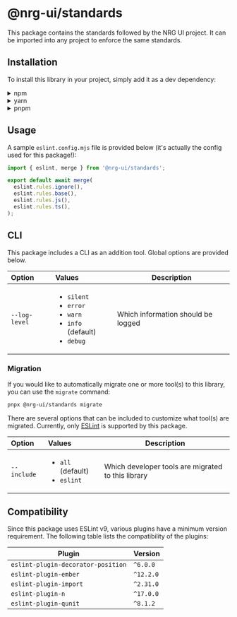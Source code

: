 <!-- markdownlint-disable-file MD033 -->

# @nrg-ui/standards

This package contains the standards followed by the NRG UI project. It can be imported into any project to enforce the same standards.

## Installation

To install this library in your project, simply add it as a dev dependency:

<details>
  <summary>npm</summary>

```bash
npm add --save-dev @nrg-ui/standards
```

</details>

<details>
  <summary>yarn</summary>

```bash
yarn add --dev @nrg-ui/standards
```

</details>

<details>
  <summary>pnpm</summary>

```bash
pnpm add --save-dev @nrg-ui/standards
```

</details>

## Usage

A sample `eslint.config.mjs` file is provided below (it's actually the config used for this package!):

```mjs
import { eslint, merge } from '@nrg-ui/standards';

export default await merge(
  eslint.rules.ignore(),
  eslint.rules.base(),
  eslint.rules.js(),
  eslint.rules.ts(),
);
```

## CLI

This package includes a CLI as an addition tool. Global options are provided below.

<table>
  <thead>
    <tr>
      <th style="text-align: left">Option</th>
      <th style="text-align: left">Values</th>
      <th>Description</th>
    </tr>
  </thead>
    <tr>
      <td style="text-align: left"><code>--log-level</code></td>
      <td style="text-align: left">
        <ul>
          <li>
            <code>silent</code>
          </li>
          <li>
            <code>error</code>
          </li>
          <li>
            <code>warn</code>
          </li>
          <li>
            <code>info</code> (default)
          </li>
          <li>
            <code>debug</code>
          </li>
        </ul>
      </td>
      <td>
        Which information should be logged
      </td>
    </tr>
  </tbody>
</table>

### Migration

If you would like to automatically migrate one or more tool(s) to this library, you can use the `migrate` command:

```bash
pnpx @nrg-ui/standards migrate
```

There are several options that can be included to customize what tool(s) are migrated. Currently, only [ESLint](https://github.com/eslint/eslint) is supported by this package.

<table>
  <thead>
    <tr>
      <th style="text-align: left">Option</th>
      <th style="text-align: left">Values</th>
      <th>Description</th>
    </tr>
  </thead>
  <tbody>
    <tr>
      <td style="text-align: left"><code>--include</code></td>
      <td style="text-align: left">
        <ul>
          <li>
            <code>all</code> (default)
          </li>
          <li>
            <code>eslint</code>
          </li>
        </ul>
      </td>
      <td>
        Which developer tools are migrated to this library
      </td>
    </tr>
  </tbody>
</table>

## Compatibility

Since this package uses ESLint v9, various plugins have a minimum version requirement. The following table lists the compatibility of the plugins:

| Plugin                             | Version   |
| ---------------------------------- | --------- |
| `eslint-plugin-decorator-position` | `^6.0.0`  |
| `eslint-plugin-ember`              | `^12.2.0` |
| `eslint-plugin-import`             | `^2.31.0` |
| `eslint-plugin-n`                  | `^17.0.0` |
| `eslint-plugin-qunit`              | `^8.1.2`  |
